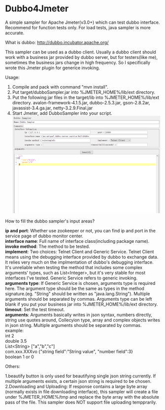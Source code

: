 # Dubbo4Jmeter
A simple sampler for Apache Jmeter(v3.0+) which can test dubbo interface. Recommend for function tests only. For load tests, java sampler is more accurate.

What is dubbo: http://dubbo.incubator.apache.org/

This sampler can be used as a dubbo client. Usually a dubbo client should work with a business jar provided by dubbo server, but for testers(like me), sometimes the business jars change in high frequency. So I specifically wrote this Jmeter plugin for generice invoking.

Usage:
1. Compile and pack with command "mvn install".
2. Put target/dubboSampler.jar into %JMETER_HOME%/lib/ext directory.
3. Put the following jar files in the target/lib into %JMETER_HOME%/lib/ext directory.
avalon-framework-4.1.5.jar, dubbo-2.5.3.jar, gson-2.8.2<Integer>ar, javassist-3.4.ga.jar, netty-3.2.9.Final.jar
4. Start Jmeter, add DubboSampler into your script.
![dubbo sampler example](https://github.com/uniquetruth/Dubbo4Jmeter/blob/master/resource/ds.png)

How to fill the dubbo sampler's input areas?

**ip and port**: Whether use zookeeper or not, you can find ip and port in the service page of dubbo monitor center.<br/>
**interface name**: Full name of interface class(including package name).<br/>
**invoke method**: The method to be tested.<br/>
**implement**: Two choices: Telnet Client and Generic Service. Telnet Client means using the debugging interface provided by dubbo to exchange data. It relies very much on the implmentation of dubbo's debugging interface. It's unreliable when testing the method that includes some complex arguments' types, such as List\<Integer\>, but it's very stable for most interfaces I've tested. Generic Service refers to generic invoking.<br/>
**arguments type**: If Generic Service is chosen, arguments type is required here. The argument type should be the same as types in the method signature.(eg. "String" should be written as "java.lang.String"). Multiple arguments should be separated by commas. Arguments type can be left blank if you put your business jar into %JMETER_HOME%/lib/ext directory.<br/>
**timeout**: Set the test timeout.<br/>
**arguments**: Arguments basically writes in json syntax, numbers directly, string use quotes around, Collecyion type, array and complex objects writes in json string. Multiple arguments should be separated by commas.<br/>
example:<br/>
int 2<br/>
double 3.5<br/>
List\<String\> ["a","b","c"]<br/>
com.xxx.XXXvo {"string field":"String value", "number field":3}<br/>
boolean 1 or 0<br/>

Others:

1.beautify button is only used for beautifying single json string currently. If multiple arguments exists, a certain json string is required to be chosen.<br/>
2.Downloading and Uploading: If response contains a large byte array (normally exists in file downloading interface), this sampler will create a file under %JMETER_HOME%/tmp and replace the byte array with the absolute pass of the file. This sampler does NOT support file uploading tempprarily.
